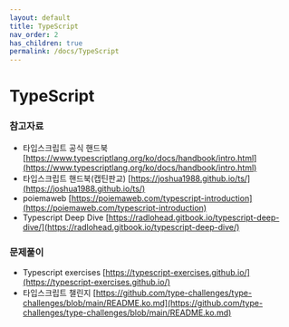 ```yaml
---
layout: default
title: TypeScript
nav_order: 2
has_children: true
permalink: /docs/TypeScript
---
```


# TypeScript

### 참고자료

- 타입스크립트 공식 핸드북 [https://www.typescriptlang.org/ko/docs/handbook/intro.html](https://www.typescriptlang.org/ko/docs/handbook/intro.html)
- 타입스크립트 핸드북(캡틴판교) [https://joshua1988.github.io/ts/](https://joshua1988.github.io/ts/)
- poiemaweb [https://poiemaweb.com/typescript-introduction](https://poiemaweb.com/typescript-introduction)
- Typescript Deep Dive [https://radlohead.gitbook.io/typescript-deep-dive/](https://radlohead.gitbook.io/typescript-deep-dive/)

### 문제풀이

- Typescript exercises [https://typescript-exercises.github.io/](https://typescript-exercises.github.io/)
- 타입스크립트 챌린지 [https://github.com/type-challenges/type-challenges/blob/main/README.ko.md](https://github.com/type-challenges/type-challenges/blob/main/README.ko.md)
